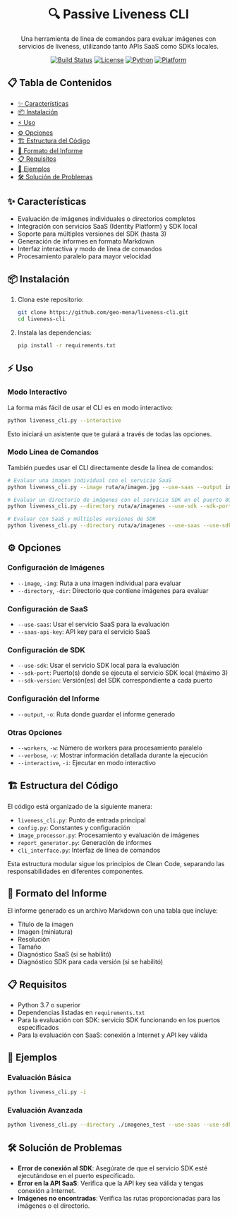 <div align="center">

# 🔍 Passive Liveness CLI

Una herramienta de línea de comandos para evaluar imágenes con servicios de liveness, utilizando tanto APIs SaaS como SDKs locales.

[![Build Status](https://img.shields.io/badge/build-passing-brightgreen)](https://github.com/geo-mena/liveness-cli)
[![License](https://img.shields.io/badge/license-MIT-blue)](LICENSE)
[![Python](https://img.shields.io/badge/python-3.7%2B-blue)](https://python.org)
[![Platform](https://img.shields.io/badge/platform-Linux%20%7C%20macOS%20%7C%20Windows-lightgrey)](https://github.com/geo-mena/liveness-cli)

</div>

## 📋 Tabla de Contenidos
- [✨ Características](#-características)
- [📦 Instalación](#-instalación)
- [⚡ Uso](#-uso)
- [⚙️ Opciones](#️-opciones)
- [🏗️ Estructura del Código](#️-estructura-del-código)
- [📄 Formato del Informe](#-formato-del-informe)
- [📋 Requisitos](#-requisitos)
- [📸 Ejemplos](#-ejemplos)
- [🛠️ Solución de Problemas](#️-solución-de-problemas)

## ✨ Características

- Evaluación de imágenes individuales o directorios completos
- Integración con servicios SaaS (Identity Platform) y SDK local
- Soporte para múltiples versiones del SDK (hasta 3)
- Generación de informes en formato Markdown
- Interfaz interactiva y modo de línea de comandos
- Procesamiento paralelo para mayor velocidad

## 📦 Instalación

1. Clona este repositorio:
   ```bash
   git clone https://github.com/geo-mena/liveness-cli.git
   cd liveness-cli
   ```

2. Instala las dependencias:
   ```bash
   pip install -r requirements.txt
   ```

## ⚡ Uso

### Modo Interactivo

La forma más fácil de usar el CLI es en modo interactivo:

```bash
python liveness_cli.py --interactive
```

Esto iniciará un asistente que te guiará a través de todas las opciones.

### Modo Línea de Comandos

También puedes usar el CLI directamente desde la línea de comandos:

```bash
# Evaluar una imagen individual con el servicio SaaS
python liveness_cli.py --image ruta/a/imagen.jpg --use-saas --output informe.md

# Evaluar un directorio de imágenes con el servicio SDK en el puerto 8080
python liveness_cli.py --directory ruta/a/imagenes --use-sdk --sdk-port 8080 --sdk-version "6.12" --output informe.md

# Evaluar con SaaS y múltiples versiones de SDK
python liveness_cli.py --directory ruta/a/imagenes --use-saas --use-sdk --sdk-port 8080 9090 --sdk-version "6.12" "6.5" --output informe.md
```

## ⚙️ Opciones

### Configuración de Imágenes
- `--image`, `-img`: Ruta a una imagen individual para evaluar
- `--directory`, `-dir`: Directorio que contiene imágenes para evaluar

### Configuración de SaaS
- `--use-saas`: Usar el servicio SaaS para la evaluación
- `--saas-api-key`: API key para el servicio SaaS

### Configuración de SDK
- `--use-sdk`: Usar el servicio SDK local para la evaluación
- `--sdk-port`: Puerto(s) donde se ejecuta el servicio SDK local (máximo 3)
- `--sdk-version`: Versión(es) del SDK correspondiente a cada puerto

### Configuración del Informe
- `--output`, `-o`: Ruta donde guardar el informe generado

### Otras Opciones
- `--workers`, `-w`: Número de workers para procesamiento paralelo
- `--verbose`, `-v`: Mostrar información detallada durante la ejecución
- `--interactive`, `-i`: Ejecutar en modo interactivo

## 🏗️ Estructura del Código

El código está organizado de la siguiente manera:

- `liveness_cli.py`: Punto de entrada principal
- `config.py`: Constantes y configuración
- `image_processor.py`: Procesamiento y evaluación de imágenes
- `report_generator.py`: Generación de informes
- `cli_interface.py`: Interfaz de línea de comandos

Esta estructura modular sigue los principios de Clean Code, separando las responsabilidades en diferentes componentes.

## 📄 Formato del Informe

El informe generado es un archivo Markdown con una tabla que incluye:

- Título de la imagen
- Imagen (miniatura)
- Resolución
- Tamaño
- Diagnóstico SaaS (si se habilitó)
- Diagnóstico SDK para cada versión (si se habilitó)

## 📋 Requisitos

- Python 3.7 o superior
- Dependencias listadas en `requirements.txt`
- Para la evaluación con SDK: servicio SDK funcionando en los puertos especificados
- Para la evaluación con SaaS: conexión a Internet y API key válida

## 📸 Ejemplos

### Evaluación Básica
```bash
python liveness_cli.py -i
```

### Evaluación Avanzada
```bash
python liveness_cli.py --directory ./imagenes_test --use-saas --use-sdk --sdk-port 8080 9090 --sdk-version "6.12" "6.5" --output ./informes/informe_$(date +%Y%m%d).md --workers 10 --verbose
```

## 🛠️ Solución de Problemas

- **Error de conexión al SDK**: Asegúrate de que el servicio SDK esté ejecutándose en el puerto especificado.
- **Error en la API SaaS**: Verifica que la API key sea válida y tengas conexión a Internet.
- **Imágenes no encontradas**: Verifica las rutas proporcionadas para las imágenes o el directorio.
